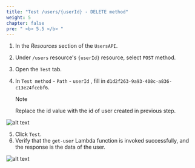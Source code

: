```yaml
---
title: "Test /users/{userId} - DELETE method"
weight: 5
chapter: false
pre: " <b> 5.5 </b> "
---
```


1. In the _Resources_ section of the `UsersAPI`.
2. Under `/users` resource's `{userId}` resource, select `POST` method.

3. Open the `Test` tab.
4. In `Test method` - `Path` - `userId` , fill in `d1d2f263-9a93-408c-a836-c13e24fcebf6`.

   > [!NOTE]
   > Replace the id value with the id of user created in previous step.

![alt text](/images/workshop-2/API-Gateway--users-userId-DELETE-method--test.jpg)

5. Click `Test`.
6. Verify that the `get-user` Lambda function is invoked successfully, and the response is the data of the user.

![alt text](/images/workshop-2/API-Gateway--users-userId-DELETE-method--test-results.jpg)
